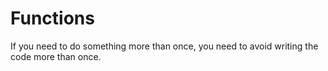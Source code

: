 # Functions

If you need to do something more than once, you need to avoid writing the code more than once. 